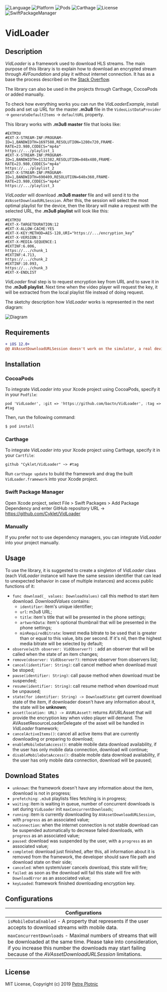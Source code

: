 ![Language](https://img.shields.io/badge/Swift-%204.2%20-663399.svg?style=plastic)
![Platform](https://img.shields.io/badge/Platform-ios-ff8100.svg?style=plastic)
![Pods](https://img.shields.io/badge/Cocoapods-compatible-2ad403.svg?style=plastic)
![Carthage](https://img.shields.io/badge/Carthage-compatible-2ad403.svg?style=plastic)
![License](https://img.shields.io/badge/License-MIT-000000.svg?style=plastic)
![SwiftPackageManager](https://img.shields.io/badge/SwiftPackageManager-compatible-2ad403.svg?style=plastic)

# VidLoader

## Description

*VidLoader* is a framework used to download HLS streams. The main purpose of this library is to explain how to download  an encrypted stream through *AVFoundation* and play it without internet connection. It has as a base the process described on the [Stack Overflow](https://stackoverflow.com/questions/45670774/playing-offline-hls-with-aes-128-encryption-ios/45957045#45957045).  

The library can also be used in the projects through Carthage, CocoaPods or added manually.  

To check how everything works you can run the *VidLoaderExample*, install pods and set up URL for the master **.m3u8** file in the `VideoListDataProvider` -> `generateDefaultItems` -> `defaultURL` property.

This library works with **.m3u8 master** file that looks like:

```
#EXTM3U
#EXT-X-STREAM-INF:PROGRAM-ID=1,BANDWIDTH=1697588,RESOLUTION=1280x720,FRAME-RATE=23.980,CODECS="mp4a"
https://.../playlist_1
#EXT-X-STREAM-INF:PROGRAM-ID=1,BANDWIDTH=1132382,RESOLUTION=848x480,FRAME-RATE=23.980,CODECS="mp4a"
https://.../playlist_2
#EXT-X-STREAM-INF:PROGRAM-ID=1,BANDWIDTH=690409,RESOLUTION=640x360,FRAME-RATE=23.980,CODECS="mp4a"
https://.../playlist_3
```
*VidLoader* will download **.m3u8 master** file and will send it to the `AVAssetDownloadURLSession`.
After this, the session will select the most optimal playlist for the device, then the library will make a request with the selected URL, the **.m3u8 playlist** will look like this:

```
#EXTM3U
#EXT-X-TARGETDURATION:12
#EXT-X-ALLOW-CACHE:YES
#EXT-X-KEY:METHOD=AES-128,URI="https://.../encryption_key”
#EXT-X-VERSION:3
#EXT-X-MEDIA-SEQUENCE:1
#EXTINF:6.006,
https://.../chunk_1
#EXTINF:4.713,
https://.../chunk_2
#EXTINF:10.093,
https://.../chunk_3
#EXT-X-ENDLIST
```

*VidLoader* final step is to request encryption key from URL and to save it in the **.m3u8 playlist**. Next time when the video player will request the key, it will be extracted from the local playlist file instead of doing request.  

The sketchy description how *VidLoader* works is represented in the next diagram:

![Diagram](Assets/sequance_diagram.jpeg)

## Requirements

```diff
+ iOS 12.0+
@@ AVAssetDownloadURLSession doesn't work on the simulator, a real device is required @@
```
## Installation

### CocoaPods

To integrate *VidLoader* into your Xcode project using CocoaPods, specify it in your `Podfile`:

```ObjC
pod 'VidLoader', :git => 'https://github.com/bactn/VidLoader', :tag => #tag
```

Then, run the following command:

```bash
$ pod install
```

### Carthage

To integrate *VidLoader* into your Xcode project using Carthage, specify it in your `Cartfile`:

```ObjC
github "Cyklet/VidLoader" ~> #tag
```

Run `carthage update` to build the framework and drag the built `VidLoader.framework` into your Xcode project.


### Swift Package Manager

Open Xcode project, select File > Swift Packages > Add Package Dependency and enter GitHub repository URL -> https://github.com/Cyklet/VidLoader

### Manually

If you prefer not to use dependency managers, you can integrate *VidLoader* into your project manually.

## Usage

To use the library, it is suggested to create a singleton of *VidLoader* class (each *VidLoader* instance will have the same session identifier that can lead to unexpected behavior in case of multiple instances) and access public functions of it:
- `func download(_ values: DownloadValues)` call this method to start item download. *DownloadValues* contains:
  - `identifier`: item's unique identifier;
  - `url`: m3u8 URL;
  - `title`: item's title that will be presented in the phone settings;
  - `artworkData`: item's optional thumbnail that will be presented in the phone settings;
  - `minRequiredBitrate`: lowest media bitrate to be used that is greater than or equal to this value, bits per second. If it's nil, then the highest media bitrate will be selected by default;
- `observe(with observer: VidObserver?) `: add an observer that will be called when the state of an item changes;
- `remove(observer: VidObserver?)`: remove observer from observers list;
- `cancel(identifier: String)`: call cancel method when download must be stoped;
- `pause(identifier: String)`: call pause method when download must be suspended;
- `resume(identifier: String)`: call resume method when download must be unpaused;
- `state(for identifier: String) -> DownloadState`: get current download state of the item, if downloader doesn't have any information about it, the state will be **unknown**;
- `asset(location: URL) -> AVURLAsset?`: returns AVURLAsset that will provide the encryption key when video player will demand. The AVAssetResourceLoaderDelegate of the asset will be handled in *VidLoader* framework;
- `cancelActiveItems()`: cancel all active items that are currently downloading or preparing to download;
- `enableMobileDataAccess()`: enable mobile data download availability, if the user has only mobile data connection, download will continue;
- `disableMobileDataAccess()`: disable mobile data download availability, if the user has only mobile data connection, download will be paused;

## Download States
- `unknown`: the framework doesn't have any information about the item, download is not in progress;
- `prefetching`: `.m3u8` playlists files fetching is in progress;
- `waiting`: item is waiting in queue, number of concurrent downloads is set during `VidLoader` init `maxConcurrentDownloads`;
- `running`: item is currently downloading by `AVAssetDownloadURLSession`, with `progress` as an associated value;
- `noConnection`: when the internet connection is not stable download can be suspended automatically to decrease failed downloads, with `progress` as an associated value;
- `paused`: download was suspended by the user, with a `progress` as an associated value;
- `completed`: download just finished, after this, all information about it is removed from the framework, the developer should save file path and download state on their side;
- `canceled`: when system/user cancels download, this state will fire;
- `failed`: as soon as the download will fail this state will fire with `DownloadError` as an associated value;
- `keyLoaded`: framework finished downloading encryption key.

## Configurations

| Configurations
| --- |
| `isMobileDataEnabled` - A property that represents if the user accepts to download streams with mobile data.|
| `maxConcurrentDownloads` - Maximal numbers of streams that will be downloaded at the same time. Please take into consideration, if you increase this number the downloads may start failing because of the *AVAssetDownloadURLSession* limitations.|

## License

MIT License, Copyright (c) 2019 [Petre Plotnic](https://www.linkedin.com/in/petre-plotnic/)
